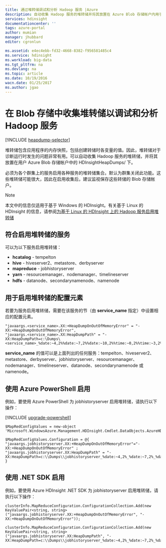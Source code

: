 ```yaml
---
title: 通过堆转储调试和分析 Hadoop 服务 |Azure
description: 自动收集 Hadoop 服务的堆转储并将其放置在 Azure Blob 存储帐户内用于调试和分析。
services: hdinsight
documentationcenter: ''
tags: azure-portal
author: mumian
manager: jhubbard
editor: cgronlun

ms.assetid: e4ec4ebb-fd32-4668-8382-f956581485c4
ms.service: hdinsight
ms.workload: big-data
ms.tgt_pltfrm: na
ms.devlang: na
ms.topic: article
ms.date: 10/19/2016
wacn.date: 01/25/2017
ms.author: jgao
---
```


# 在 Blob 存储中收集堆转储以调试和分析 Hadoop 服务
[!INCLUDE [heapdump-selector](../../includes/hdinsight-selector-heap-dump.md)]

堆转储包含应用程序的内存快照，包括创建转储时各变量的值。因此，堆转储对于诊断运行时发生的问题非常有用。可以自动收集 Hadoop 服务的堆转储，并将其放置在用户 Azure Blob 存储帐户中的 HDInsightHeapDumps/ 下。

必须为各个群集上的服务启用各种服务的堆转储集合。默认为群集关闭此功能。这些堆转储可能很大，因此在启用收集后，建议监视保存这些转储的 Blob 存储帐户。

> [!NOTE]
本文中的信息仅适用于基于 Windows 的 HDInsight。有关基于 Linux 的 HDInsight 的信息，请参阅[为基于 Linux 的 HDInsight 上的 Hadoop 服务启用堆转储](./hdinsight-hadoop-collect-debug-heap-dump-linux.md)
> 
> 

## 符合启用堆转储的服务
可以为以下服务启用堆转储：

* **hcatalog** - tempelton
* **hive** - hiveserver2、metastore、derbyserver
* **mapreduce** - jobhistoryserver
* **yarn** - resourcemanager、nodemanager、timelineserver
* **hdfs** - datanode、secondarynamenode、namenode

## 用于启用堆转储的配置元素
若要为服务启用堆转储，需要在该服务的节（由 **service\_name** 指定）中设置相应的配置元素。

```
"javaargs.<service_name>.XX:+HeapDumpOnOutOfMemoryError" = "-XX:+HeapDumpOnOutOfMemoryError",
"javaargs.<service_name>.XX:HeapDumpPath" = "-XX:HeapDumpPath=c:\Dumps\<service_name>_%date:~4,2%%date:~7,2%%date:~10,2%%time:~0,2%%time:~3,2%%time:~6,2%.hprof"
```

**service\_name** 的值可以是上面列出的任何服务：tempelton、hiveserver2、metastore、derbyserver、jobhistoryserver、resourcemanager、nodemanager、timelineserver、datanode、secondarynamenode 或 namenode。

## 使用 Azure PowerShell 启用
例如，要使用 Azure PowerShell 为 jobhistoryserver 启用堆转储，请执行以下操作：

[!INCLUDE [upgrade-powershell](../../includes/hdinsight-use-latest-powershell.md)]

```
$MapRedConfigValues = new-object 'Microsoft.WindowsAzure.Management.HDInsight.Cmdlet.DataObjects.AzureHDInsightMapReduceConfiguration'

$MapRedConfigValues.Configuration = @{ "javaargs.jobhistoryserver.XX:+HeapDumpOnOutOfMemoryError"="-XX:+HeapDumpOnOutOfMemoryError" ; "javaargs.jobhistoryserver.XX:HeapDumpPath" = "-XX:HeapDumpPath=c:\\Dumps\\jobhistoryserver_%date:~4,2%_%date:~7,2%_%date:~10,2%_%time:~0,2%_%time:~3,2%_%time:~6,2%.hprof" }
```

## 使用 .NET SDK 启用
例如，要使用 Azure HDInsight .NET SDK 为 jobhistoryserver 启用堆转储，请执行以下操作：

```
clusterInfo.MapReduceConfiguration.ConfigurationCollection.Add(new KeyValuePair<string, string>("javaargs.jobhistoryserver.XX:+HeapDumpOnOutOfMemoryError", "-XX:+HeapDumpOnOutOfMemoryError"));

clusterInfo.MapReduceConfiguration.ConfigurationCollection.Add(new KeyValuePair<string, string>("javaargs.jobhistoryserver.XX:HeapDumpPath", "-XX:HeapDumpPath=c:\\Dumps\\jobhistoryserver_%date:~4,2%_%date:~7,2%_%date:~10,2%_%time:~0,2%_%time:~3,2%_%time:~6,2%.hprof"));
```

<!---HONumber=Mooncake_0120_2017-->
<!--Update_Description: update meta properties & wording update-->